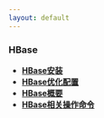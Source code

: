 ```yaml
---
layout: default
---
```


### HBase

  * **[HBase安装](./detail/HBase的安装.html)**
  * **[HBase优化配置](./detail/Hbase优化配置.html)**
  * **[HBase概要](./detail/Hbase概要.html)**
  * **[HBase相关操作命令](./detail/Hbase相关操作命令.html)**
 

